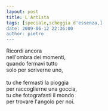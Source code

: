 ```yaml
---
layout: post
title: L'Artista
tags: [speciale,scheggia d'essenza,]
date: 2009-06-12 22:36:00
author: pietro
---
```

Ricordi ancora<br/>nell'ombra dei momenti,<br/>quando fermavi tutto<br/>solo per scriverne uno,<br/><br/>tu che fermasti la pioggia<br/>per raccoglierne una goccia,<br/>tu che fotografasti il mondo<br/>per trovare l'angolo per noi.
